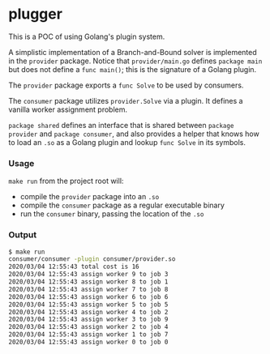 # plugger

This is a POC of using Golang's plugin system.

A simplistic implementation of a Branch-and-Bound solver is implemented in the `provider` package. Notice that `provider/main.go` defines `package main` but does not define a `func main()`; this is the signature of a Golang plugin.

The `provider` package exports a `func Solve` to be used by consumers.

The `consumer` package utilizes `provider.Solve` via a plugin. It defines a vanilla worker assignment problem.

`package shared` defines an interface that is shared between `package provider` and `package consumer`, and also provides a helper that knows how to load an `.so` as a Golang plugin and lookup `func Solve` in its symbols.

### Usage

`make run` from the project root will:

- compile the `provider` package into an `.so`
- compile the `consumer` package as a regular executable binary
- run the `consumer` binary, passing the location of the `.so`

### Output

```bash
$ make run
consumer/consumer -plugin consumer/provider.so
2020/03/04 12:55:43 total cost is 16
2020/03/04 12:55:43 assign worker 9 to job 3
2020/03/04 12:55:43 assign worker 8 to job 1
2020/03/04 12:55:43 assign worker 7 to job 8
2020/03/04 12:55:43 assign worker 6 to job 6
2020/03/04 12:55:43 assign worker 5 to job 5
2020/03/04 12:55:43 assign worker 4 to job 2
2020/03/04 12:55:43 assign worker 3 to job 9
2020/03/04 12:55:43 assign worker 2 to job 4
2020/03/04 12:55:43 assign worker 1 to job 7
2020/03/04 12:55:43 assign worker 0 to job 0
```
